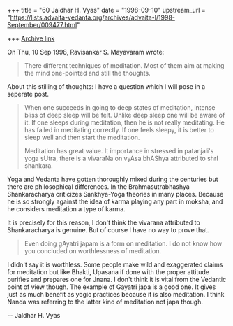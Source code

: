 +++
title = "60 Jaldhar H. Vyas"
date = "1998-09-10"
upstream_url = "https://lists.advaita-vedanta.org/archives/advaita-l/1998-September/009477.html"

+++
[Archive link](https://lists.advaita-vedanta.org/archives/advaita-l/1998-September/009477.html)

On Thu, 10 Sep 1998, Ravisankar S. Mayavaram wrote:

> There different techniques of meditation. Most of them aim at
> making the mind one-pointed and still the thoughts.

About this stilling of thoughts:  I have a question which I will  pose in
a seperate post.

>  When one
> succeeds in going to deep states of meditation, intense bliss of
> deep sleep will be felt. Unlike deep sleep one will be aware of
> it.  If one sleeps during meditation, then he is not really
> meditating. He has failed in meditating correctly.  If one feels
> sleepy, it is better to sleep well and then start the meditation.
>
>
> Meditation has great value. It importance in stressed in
> patanjali's yoga sUtra, there is a vivaraNa on vyAsa bhAShya
> attributed to shrI shankara.

Yoga and Vedanta have gotten thoroughly mixed during the centuries but
there are philosophical differences.  In the Brahmasutrabhashya
Shankaracharya criticizes Sankhya-Yoga theories in many places.  Because
he is so strongly against the idea of karma playing any part in moksha,
and he considers meditation a type of karma.

It is precisely for this reason, I don't think the vivarana attributed to
Shankaracharya is genuine.  But of course I have no way to prove that.

> Even doing gAyatri japam is a form
> on meditation. I do not know how you concluded on worthlessness
> of meditation.
>

I didn't say it is worthless.  Some people make wild and exaggerated
claims for meditation but like Bhakti, Upasana if done with the
proper attitude purifies and prepares one for Jnana.  I don't think it is
vital from the Vedantic point of view though.  The example of Gayatri japa
is a good one.  It gives just as much benefit as yogic practices because
it is also meditation.  I think Nanda was referring to the latter kind of
meditation not japa though.

--
Jaldhar H. Vyas <jaldhar at braincells.com>

